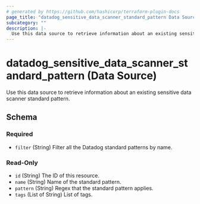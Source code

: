 ```yaml
---
# generated by https://github.com/hashicorp/terraform-plugin-docs
page_title: "datadog_sensitive_data_scanner_standard_pattern Data Source - terraform-provider-datadog"
subcategory: ""
description: |-
  Use this data source to retrieve information about an existing sensitive data scanner standard pattern.
---
```


# datadog_sensitive_data_scanner_standard_pattern (Data Source)

Use this data source to retrieve information about an existing sensitive data scanner standard pattern.



<!-- schema generated by tfplugindocs -->
## Schema

### Required

- `filter` (String) Filter all the Datadog standard patterns by name.

### Read-Only

- `id` (String) The ID of this resource.
- `name` (String) Name of the standard pattern.
- `pattern` (String) Regex that the standard pattern applies.
- `tags` (List of String) List of tags.
